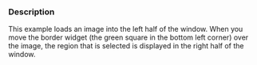 ### Description

This example loads an image into the left half of the window. When you move the border widget (the green square in the bottom left corner) over the image, the region that is selected is displayed in the right half of the window.
